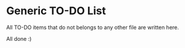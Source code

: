 Generic TO-DO List
==================

All TO-DO items that do not belongs to any other file are written here.

All done :)

